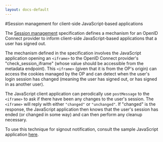 ```yaml
---
layout: docs-default
---
```


#Session management for client-side JavaScript-based applications

The [Session management](https://openid.net/specs/openid-connect-session-1_0.html) specification defines a mechanism for an OpenID Connect provider to inform client-side JavaScript-based applications that a user has signed out. 

The mechanism defined in the specification involves the JavaScript application opening an `<iframe>` to the OpenID Connect provider's "check\_session\_iframe" (whose value should be accessible from the metadata endpoint). This `<iframe>` (given that it is from the OP's origin) can access the cookies managed by the OP and can detect when the user's login session has changed (meaning the user has signed out, or has signed in as another user). 

The JavaScript client application can perodically use `postMessage` to the `<iframe>` to ask if there have been any changes to the user's session. The `<iframe>` will reply with either `"changed"` or `"unchanged"`. If "changed" is the response, the JavaScript application then knows that the user's session has ended (or changed in some way) and can then perform any cleanup necessary.


To use this technique for signout notification, consult the sample JavaScript application [here](https://github.com/IdentityServer/IdentityServer3.Samples/tree/master/source/Clients/JavaScriptImplicitClient).
